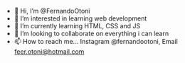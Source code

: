 - 👋 Hi, I’m @FernandoOtoni
- 👀 I’m interested in learning web development
- 🌱 I’m currently learning HTML, CSS and JS
- 💞️ I’m looking to collaborate on everything i can learn
- 📫 How to reach me... Instagram @fernandootoni, Email feer.otoni@hotmail.com

<!---
FernandoOtoni/FernandoOtoni is a ✨ special ✨ repository because its `README.md` (this file) appears on your GitHub profile.
You can click the Preview link to take a look at your changes.
--->
